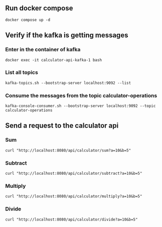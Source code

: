 ## Run docker compose
```
docker compose up -d
```

## Verify if the kafka is getting messages

### Enter in the container of kafka
```
docker exec -it calculator-api-kafka-1 bash
```

### List all topics
```
kafka-topics.sh --bootstrap-server localhost:9092 --list
```

### Consume the messages from the topic calculator-operations
```
kafka-console-consumer.sh --bootstrap-server localhost:9092 --topic calculator-operations
```

## Send a request to the calculator api
### Sum
```
curl "http://localhost:8080/api/calculator/sum?a=10&b=5"
```

### Subtract
```
curl "http://localhost:8080/api/calculator/subtract?a=10&b=5"
```

### Multiply
```
curl "http://localhost:8080/api/calculator/multiply?a=10&b=5"
```

### Divide
```
curl "http://localhost:8080/api/calculator/divide?a=10&b=5"
```


